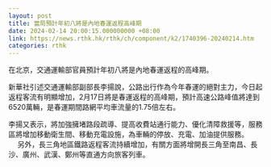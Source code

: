 ```yaml
---
layout: post
title: 當局預計年初八將是內地春運返程高峰期
date: 2024-02-14 20:00:15.000000000 +08:00
link: https://news.rthk.hk/rthk/ch/component/k2/1740396-20240214.htm
categories: rthk
---
```


在北京，交通運輸部官員預計年初八將是內地春運返程的高峰期。

新華社引述交通運輸部副部長李揚說，公路出行作為今年春運的絕對主力，今日起返程客流有明顯增加，2月17日將是春運返程的高峰期，預計高速公路峰值將達到6520萬輛，是春運期間路網平均車流量的1.75倍左右。

李揚又表示，將加強擁堵路段疏導、提高收費站通行能力、優化清障救援等，服務區將增加移動衛生間、移動充電設施，為車輛的停放、充電、加油提供服務。
　
另外，長三角地區鐵路返程客流持續增加，有關方面將增開長三角至南昌、長沙、廣州、武漢、鄭州等直通方向旅客列車。
